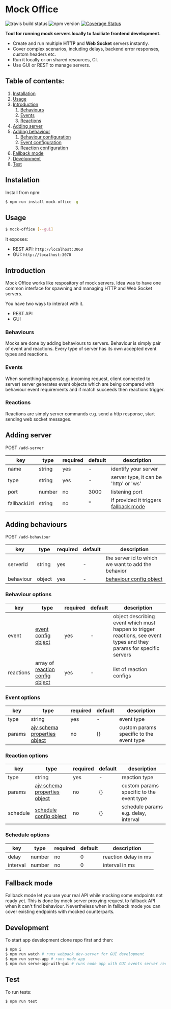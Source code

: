 # Mock Office

![travis build status](https://travis-ci.org/xclix/mock-office.svg?branch=master) ![npm version](https://badge.fury.io/js/mock-office.svg) [![Coverage Status](https://coveralls.io/repos/github/xclix/mock-office/badge.svg?branch=master)](https://coveralls.io/github/xclix/mock-office?branch=master)

**Tool for running mock servers locally to faciliate frontend development.**

* Create and run multiple **HTTP** and **Web Socket** servers instantly.
* Cover complex scenarios, including delays, backend error responses, custom headers etc.
* Run it locally or on shared resources, CI.
* Use GUI or REST to manage servers.

## Table of contents:
1. [Installation](#installation)
1. [Usage](#usage)
1. [Introduction](#introduction)
    1. [Behaviours](#behaviours)
    1. [Events](#events)
    1. [Reactions](#reactions)
1. [Adding server](#adding-server)
1. [Adding behaviour](#adding-behaviour)
    1. [Behaviour configuration](#behaviour-options)
    1. [Event configuration](#event-options)
    1. [Reaction configuration](#reaction-options)
1. [Fallback mode](#fallback-mode)
1. [Development](#development)
1. [Test](#test)

## Instalation

Install from npm:
```sh
$ npm run install mock-office -g
```

## Usage

```sh
$ mock-office [--gui]
```

It exposes:
* REST API: `http://localhost:3060`
* GUI: `http://localhost:3070`

## Introduction
Mock Office works like respository of mock servers. Idea was to have one common interface for spawning and managing HTTP and Web Socket servers.

You have two ways to interact with it.
* REST API
* GUI

### Behaviours
Mocks are done by adding behaviours to servers. Behaviour is simply pair of event and reactions. Every type of server has its own accepted event types and reactions.

### Events
When something happens(e.g. incoming request, client connected to server) server generates event objects which are being compared with behaviour event requirements and if match succeeds then reactions trigger.

### Reactions
Reactions are simply server commands e.g. send a http response, start sending web socket messages.

## Adding server

POST `/add-server`

key|type|required|default|description|
-|-|-|-|-|
name|string|yes|-|identify your server|
type|string|yes|-|server type, it can be 'http' or 'ws'|
port|number|no|3000|listening port|
fallbackUrl|string|no|''|if provided it triggers [fallback mode](#fallback-mode)|

## Adding behaviours

POST `/add-behaviour`

key|type|required|default|description|
-|-|-|-|-|
serverId|string|yes|-|the server id to which we want to add the behavior|
behaviour|object|yes|-|[behaviour config object](#behaviour-options)|

### Behaviour options

key|type|required|default|description|
-|-|-|-|-|
event|[event config object](#event-options)|yes|-|object describing event which must happen to trigger reactions, see event types and they params for specific servers|
reactions|array of [reaction config object](#reaction-options)|yes|-|list of reaction configs|

### Event options

key|type|required|default|description|
-|-|-|-|-|
type|string|yes|-|event type|
params|[ajv schema properties object](https://github.com/epoberezkin/ajv)|no|{}| custom params specific to the event type|

### Reaction options

key|type|required|default|description|
-|-|-|-|-|
type|string|yes|-|reaction type|
params|[ajv schema properties object](https://github.com/epoberezkin/ajv)|no|{}| custom params specific to the event type|
schedule|[schedule config object](#schedule-options)|no|{}|schedule params e.g. delay, interval|

### Schedule options

key|type|required|default|description|
-|-|-|-|-|
delay|number|no|0|reaction delay in ms|
interval|number|no|0|interval in ms|

## Fallback mode

Fallback mode let you use your real API while mocking some endpoints not ready yet. This is done by mock server proxying request to fallback API when it can't find behaviour. Nevertheless when in fallback mode you can cover existing endpoints with mocked counterparts.


## Development

To start app development clone repo first and then:

```sh
$ npm i
$ npm run watch # runs webpack dev-server for GUI development
$ npm run serve-app # runs node app
$ npm run serve-app-with-gui # runs node app with GUI events server required for GUI being updated
```

## Test

To run tests:

`$ npm run test`
